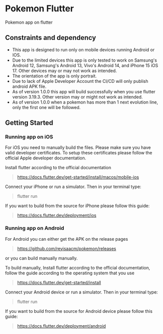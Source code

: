 # Pokemon Flutter

Pokemon app on flutter

## Constraints and dependency
- This app is designed to run only on mobile devices running Android or IOS.
- Due to the limited devices this app is only tested to work on Samsung's Android 12, Samsung's Android 13, Vivo's Android 14, and iPhone 15 iOS 17. Other devices may or may not work as intended.
- The orientation of the app is only portrait.
- Due to lack of Apple Developer Account the CI/CD will only publish android APK file.
- As of version 1.0.0 this app will build successfully when you use flutter version 3.19.3. Other version may or might not work as intended.
- As of version 1.0.0 when a pokemon has more than 1 next evolution line, only the first one will be followed.

## Getting Started

### Running app on iOS
For iOS you need to manually build the files. Please make sure you have valid developer certificates. To setup these certificates please follow the official Apple developer documentation.

Install flutter according to the official documentation
> https://docs.flutter.dev/get-started/install/macos/mobile-ios

Connect your iPhone or run a simulator. Then in your terminal type:
> flutter run

If you want to build from the source for iPhone please follow this guide:
> https://docs.flutter.dev/deployment/ios

### Running app on Android
For Android you can either get the APK on the release pages 
> https://github.com/reyisaacm/pokemon/releases

or you can build manually manually.

To build manually, Install flutter according to the official documentation, follow the guide according to the operating system that you use
> https://docs.flutter.dev/get-started/install

Connect your Android device or run a simulator. Then in your terminal type:
> flutter run

If you want to build from the source for Android device please follow this guide:
> https://docs.flutter.dev/deployment/android